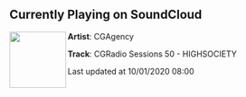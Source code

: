 ## Currently Playing on SoundCloud

[<img align="left" width="100" src="https://i1.sndcdn.com/artworks-chofGETWuWCCCvvV-V3dyNw-t50x50.jpg">](https://soundcloud.com/cgagency/cgradio-sessions-50-highsociety)

**Artist**: CGAgency 

**Track**: CGRadio Sessions 50 - HIGHSOCIETY

Last updated at 10/01/2020 08:00
